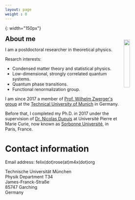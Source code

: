 ```yaml
---
layout: page
weight : 0
---
```



[photo]: {{site.baseurl}}/docs/14324593_10153726700622484_5580898572646675150_o.jpg
{: width="150px"} 

<!--
{: style="text-align: right"}
width="100%;" max-width="100px;"
-->

<div class="header">
  <h2 style="display: inline;">About me</h2>
  <img src="{{site.baseurl}}/docs/14324593_10153726700622484_5580898572646675150_o.jpg" style="display: inline; float: right; clear: right; margin: 15px;" width="20%;" min-width="100px;"/>
</div>
 
I am a postdoctoral researcher in theoretical physics.

<!--
, working in the field of condensed matter and statistical physics. 

My research activity lies in the study of strongly-correlated low-dimensional quantum systems.
-->

Resarch interests:
* Condensed matter theory and statistical physics.
* Low-dimensional, strongly correlated quantum systems.
* Quantum phase transitions.
* Functional renormalization group.

I am since 2017 a member of [Prof. Wilhelm Zwerger's group](http://einrichtungen.ph.tum.de/T34/) at the [Technical University of Munich](https://www.tum.de/nc/en/homepage/) in Germany.

Before that, I completed my Ph.D. in 2017 under the supervision of [Dr. Nicolas Dupuis](https://www.lptmc.jussieu.fr/users/dupuis) at Université Pierre et Marie Curie, now known as [Sorbonne Université](https://www.sorbonne-universite.fr/en), in Paris, France.

# Contact information

Email address: felix(dot)rose(at)m4x(dot)org

Technische Universität München  
Physik Department T34  
James-Franck-Straße  
85747 Garching  
Germany  

